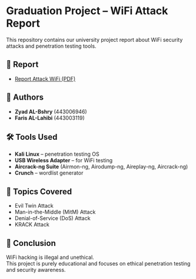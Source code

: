 # Graduation Project – WiFi Attack Report

This repository contains our university project report about WiFi security attacks and penetration testing tools.

## 📑 Report
- [Report Attack WiFi (PDF)](./Report%20Attack%20wifi.pdf)

## 👥 Authors
- **Zyad AL-Bshry** (443006946)  
- **Faris AL-Lahibi** (443003119)  

## 🛠️ Tools Used
- **Kali Linux** – penetration testing OS  
- **USB Wireless Adapter** – for WiFi testing  
- **Aircrack-ng Suite** (Airmon-ng, Airodump-ng, Aireplay-ng, Aircrack-ng)  
- **Crunch** – wordlist generator  

## 🔐 Topics Covered
- Evil Twin Attack  
- Man-in-the-Middle (MitM) Attack  
- Denial-of-Service (DoS) Attack  
- KRACK Attack  

## 📌 Conclusion
WiFi hacking is illegal and unethical.  
This project is purely educational and focuses on ethical penetration testing and security awareness.  

